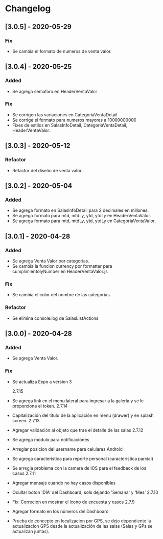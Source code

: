 # Changelog

## [3.0.5] - 2020-05-29

### Fix

- Se cambia el formato de numeros de venta valor.

## [3.0.4] - 2020-05-25

### Added

- Se agrega semaforo en HeaderVentaValor

### Fix

- Se corrigen las variaciones en CategoriaVentaDetail
- Se corrige el formato para numeros mayores a 10000000000
- Fixes de estilos en SalasInfoDetail, CategoriaVentaDetail, HeaderVentaValor.

## [3.0.3] - 2020-05-12

### Refactor

- Refactor del diseño de venta valor.

## [3.0.2] - 2020-05-04

### Added

- Se agrega formato en SalasInfoDetail para 2 decimales en millones.
- Se agrega formato para mtd, mtdLy, ytd, ytdLy en HeaderVentaValor.
- Se agrega formato para mtd, mtdLy, ytd, ytdLy en CategoriaVentaValor.

## [3.0.1] - 2020-04-28

### Added

- Se agrega Venta Valor por categorias.
- Se cambia la funcion currency por formatter para cumplimientolyNumber en HeaderVentaValor.js

### Fix

- Se cambia el color del nombre de las categorias.

### Refactor

- Se elimina console.log de SalasListActions

## [3.0.0] - 2020-04-28

### Added

- Se agrega Venta Valor.

### Fix

- Se actualiza Expo a version 3

  2.7.15

- Se agrega link en el menu lateral para ingresar a la galería y se le proporciona el token.
  2.7.14
- Capitalización del titulo de la aplicación en menu (drawer) y en splash screen.
  2.7.13
- Agregar validación al objeto que trae el detalle de las salas
  2.7.12
- Se agrega modulo para notificaciones
- Arreglar posicion del username para celulares Android
- Se agrega caracteristica para reporte personal (caracteristica parcial)
- Se arregla problema con la camara de IOS para el feedback de los casos
  2.7.11
- Agregar mensaje cuando no hay casos disponibles
- Ocultar boton 'DÍA' del Dashboard, solo dejando 'Semana' y 'Mes'
  2.7.10
- Fix: Correcion en mostrar el icono de encuesta y casos
  2.7.9
- Agregar formato en los números del Dashboard
- Prueba de concepto en localizacion por GPS, se dejo dependiente la actualizacion
  GPS desde la actualización de las salas (Salas y GPs se actualizan juntas).
